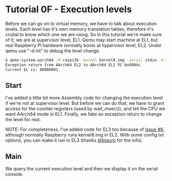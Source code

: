 Tutorial 0F - Execution levels
==============================

Before we can go on to virtual memory, we have to talk about execution levels. Each level has it's own
memory translation tables, therefore it's cruital to know which one we are using. So in this tutorial we're
make sure of it, we are at supervisor level, EL1. Qemu may start machine at EL1, but real Raspberry Pi hardware
normally boots at hypervisor level, EL2. Under qemu use "-d int" to debug the level change.

```sh
$ qemu-system-aarch64 -M raspi3b -kernel kernel8.img -serial stdio -d int
Exception return from AArch64 EL2 to AArch64 EL1 PC 0x8004c
Current EL is: 00000001
```

Start
-----

I've added a little bit more Assembly code for changing the execution level if we're not at supervisor level.
But before we can do that, we have to grant access for the counter registers (used by wait_msec()), and tell
the CPU we want AArch64 mode in EL1. Finally, we fake an exception return to change the level for real.

NOTE: For completeness, I've added code for EL3 too because of [Issue #6](https://github.com/bztsrc/raspi3-tutorial/issues/6),
although normally Raspberry runs kernel8.img in EL2. With some config.txt options, you can make it run in EL3 (thanks
[@btauro](https://github.com/btauro) for the info).

Main
----

We query the current execution level and then we display it on the serial console.
